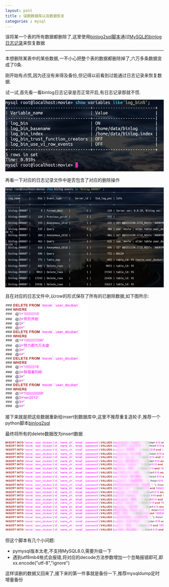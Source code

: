 ```yaml
---
layout: post
title : 误删数据库以及数据恢复
categories : mysql
---
```


误将某一个表的所有数据都删除了,这里使用[binlog2sql脚本](https://github.com/danfengcao/binlog2sql)通过[MySQL的binlog日志记录](https://dev.mysql.com/doc/refman/8.0/en/binary-log.html)来恢复数据

---

本想删除某表中的某些数据,一不小心把整个表的数据都删除掉了,六万多条数据变成了0条.

刚开始有点慌,因为还没有来得及备份,但记得以前看到过能通过日志记录来恢复数据.

试一试,首先看一看binlog日志记录是否正常开启,有日志记录那就不慌.

![image-20191211180238502](../img/mysql/binlog.png)

再看一下对应的日志记录文件中是否包含了对应的删除操作

![image-20191211181138027](../img/mysql/log_87.png)

且在对应的日志文件中,以row的形式保存了所有的已删除数据,如下图所示:

<img src="../img/mysql/log_row.png" alt="image-20191211181856816" style="zoom:67%;" />

接下来就是把这些数据重新给insert到数据库中,这里不推荐重复造轮子,推荐一个python脚本[binlog2sql](https://github.com/danfengcao/binlog2sql)

最终将所有的delete数据改为insert数据

![image-20191211183026627](../img/mysql/insert.png)

但这个脚本有几个小问题:

- pymysql版本太老,不支持MySQL8.0,需要升级一下
- 遇到utf8mb4格式会报错,将对应的decode方法参数增加一个忽略报错即可,即xx.encode("utf-8","ignore")



这样误删的数据又回来了,接下来的第一件事就是备份一下,推荐mysqldump定时增量备份